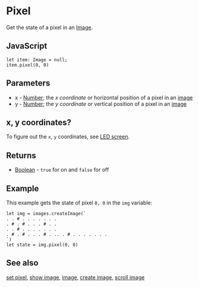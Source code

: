 # Pixel

Get the state of a pixel in an [Image](/reference/images/image).


## JavaScript

```sig
let item: Image = null;
item.pixel(0, 0)
```
## Parameters

* x - [Number](/types/number); the *x coordinate* or horizontal position of a pixel in an [image](/reference/images/image)
* y - [Number](/types/number); the *y coordinate* or vertical position of a pixel in an [image](/reference/images/image)

## x, y coordinates?

To figure out the ``x``, ``y`` coordinates, see [LED screen](/device/screen).

## Returns

* [Boolean](/blocks/logic/boolean) - `true` for on and `false` for off

## Example

This example gets the state of pixel `0, 0` in the `img` variable:

```blocks
let img = images.createImage(`
. . # . . . . . . .
. # . # . . . # . .
. . # . . . . . . .
. # . # . . . # . .. . # . . . . . . .
`)
let state = img.pixel(0, 0)
```

## See also

[set pixel](/reference/images/set-pixel), [show image](/reference/images/show-image), [image](/reference/images/image), [create image](/reference/images/create-image), [scroll image](/reference/images/scroll-image)